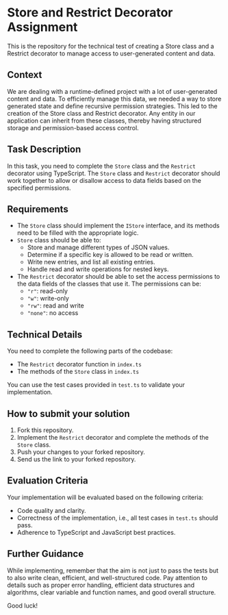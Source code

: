 # Store and Restrict Decorator Assignment

This is the repository for the technical test of creating a Store class and a Restrict decorator to manage access to user-generated content and data.

## Context

We are dealing with a runtime-defined project with a lot of user-generated content and data. To efficiently manage this data, we needed a way to store generated state and define recursive permission strategies. This led to the creation of the Store class and Restrict decorator. Any entity in our application can inherit from these classes, thereby having structured storage and permission-based access control.

## Task Description

In this task, you need to complete the `Store` class and the `Restrict` decorator using TypeScript. The `Store` class and `Restrict` decorator should work together to allow or disallow access to data fields based on the specified permissions.

## Requirements

- The `Store` class should implement the `IStore` interface, and its methods need to be filled with the appropriate logic.
- `Store` class should be able to:
  - Store and manage different types of JSON values.
  - Determine if a specific key is allowed to be read or written.
  - Write new entries, and list all existing entries.
  - Handle read and write operations for nested keys.
- The `Restrict` decorator should be able to set the access permissions to the data fields of the classes that use it. The permissions can be:
  - `"r"`: read-only
  - `"w"`: write-only
  - `"rw"`: read and write
  - `"none"`: no access

## Technical Details

You need to complete the following parts of the codebase:

- The `Restrict` decorator function in `index.ts`
- The methods of the `Store` class in `index.ts`

You can use the test cases provided in `test.ts` to validate your implementation.

## How to submit your solution

1. Fork this repository.
2. Implement the `Restrict` decorator and complete the methods of the `Store` class.
3. Push your changes to your forked repository.
4. Send us the link to your forked repository.

## Evaluation Criteria

Your implementation will be evaluated based on the following criteria:

- Code quality and clarity.
- Correctness of the implementation, i.e., all test cases in `test.ts` should pass.
- Adherence to TypeScript and JavaScript best practices.

## Further Guidance

While implementing, remember that the aim is not just to pass the tests but to also write clean, efficient, and well-structured code. Pay attention to details such as proper error handling, efficient data structures and algorithms, clear variable and function names, and good overall structure.

Good luck!
